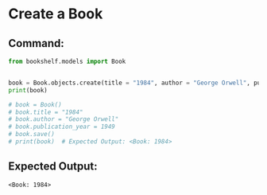 # Create a Book

## Command:
```python
from bookshelf.models import Book


book = Book.objects.create(title = "1984", author = "George Orwell", publication_year = 1949)
print(book)

# book = Book()
# book.title = "1984"
# book.author = "George Orwell"
# book.publication_year = 1949
# book.save()
# print(book)  # Expected Output: <Book: 1984>
```

## Expected Output:
```
<Book: 1984>
```

